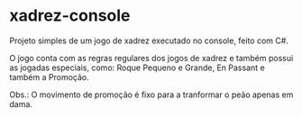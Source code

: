 # xadrez-console

Projeto simples de um jogo de xadrez executado no console, feito com C#.

O jogo conta com as regras regulares dos jogos de xadrez e também possui as jogadas especiais, como:
Roque Pequeno e Grande, En Passant e também a Promoção.

Obs.: O movimento de promoção é fixo para a tranformar o peão apenas em dama.
